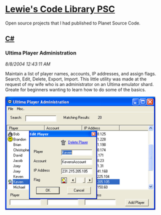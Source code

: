 # [Lewie's Code Library PSC](../../README.md)

Open source projects that I had published to Planet Source Code.

## [C#](../README.md)

### Ultima Player Administration

*8/8/2004 12:43:11 AM*

Maintain a list of player names, accounts, IP addresses, and assign flags. Search, Edit, Delete, Export, Import. This little utility was made at the request of my wife who is an administrator on an Ultima emulator shard. Greate for beginners wanting to learn how to do some of the basics.

![Screenshot of Ultima Player Administration](./screenshot.jpg)



